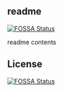 ## readme
[![FOSSA Status](https://app.fossa.io/api/projects/github.com%2Ffossas%2Fsandbox.svg?type=shield)](https://app.fossa.io/projects/github.com%2Ffossas%2Fsandbox?ref=badge_shield)


readme contents


## License
[![FOSSA Status](https://app.fossa.io/api/projects/github.com%2Ffossas%2Fsandbox.svg?type=large)](https://app.fossa.io/projects/github.com%2Ffossas%2Fsandbox?ref=badge_large)